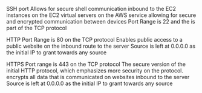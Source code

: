 SSH port
Allows for secure shell communication inbound to the EC2 instances on the EC2 virtual servers on the AWS service allowing for secure and encrypted communication between devices
Port Range is 22 and the is part of the TCP protocol

HTTP 
Port Range is 80 on the TCP protocol 
Enables public access to a public website on the inbound route to the server
Source is left at 0.0.0.0 as the initial IP to grant towards any source

HTTPS
Port range is 443 on the TCP protocol
The secure version of the initial HTTP protocol, which emphasizes more security on the protocol. encrypts all data that is communicated on websites inbound to the server
Source is left at 0.0.0.0 as the initial IP to grant towards any source
